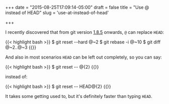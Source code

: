 +++
date = "2015-08-25T17:09:14-05:00"
draft = false
title = "Use @ instead of HEAD"
slug = 'use-at-instead-of-head'

+++

I recently discovered that from git version [1.8.5](https://github.com/git/git/blob/master/Documentation/RelNotes/1.8.5.txt#L100) onwards, `@` can replace `HEAD`: 

{{< highlight bash >}}
$ git reset --hard @~2
$ git rebase -i @~10
$ git diff @~2..@~3
{{</highlight>}}

And also in most scenarios `HEAD` can be left out completely, so you can say:

{{< highlight bash >}}
$ git reset -- @{2}
{{</highlight>}}

instead of:

{{< highlight bash >}}
$ git reset -- HEAD@{2}
{{</highlight>}}

It takes some getting used to, but it's definitely faster than typing `HEAD`.
